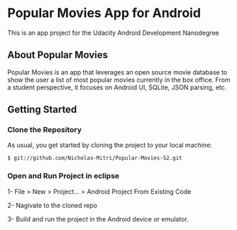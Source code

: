 # Popular Movies App for Android

This is an app project for the Udacity Android Development Nanodegree

## About Popular Movies

Popular Movies is an app that leverages an open source movie database to show the user a list of most popular movies currently in the box office. From a student perspective, it focuses on Android UI, SQLite, JSON parsing, etc.

## Getting Started

### Clone the Repository

As usual, you get started by cloning the project to your local machine:

```
$ git://github.com/Nicholas-Mitri/Popular-Movies-S2.git
```

### Open and Run Project in eclipse

1- File > New > Project... > Android Project From Existing Code

2- Nagivate to the cloned repo

3- Build and run the project in the Android device or emulator.





